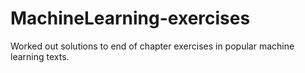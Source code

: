 # MachineLearning-exercises
Worked out solutions to end of chapter exercises in popular machine learning texts.
